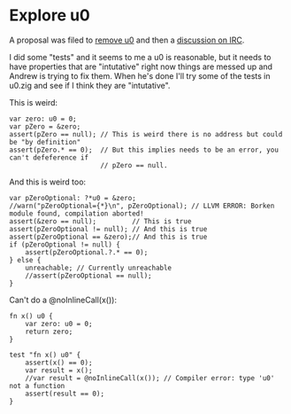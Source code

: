 # Explore u0

A proposal was filed to [remove u0](https://github.com/ziglang/zig/issues/1530) and
then a [discussion on IRC](https://irclog.whitequark.org/zig/2018-09-17#23085429).

I did some "tests" and it seems to me a u0 is reasonable, but it needs to have
properties that are "intutative" right now things are messed up and Andrew is
trying to fix them. When he's done I'll try some of the tests in u0.zig and
see if I think they are "intutative".

This is weird:
```
var zero: u0 = 0;
var pZero = &zero;
assert(pZero == null); // This is weird there is no address but could be "by definition"
assert(pZero.* == 0);  // But this implies needs to be an error, you can't defeference if
                       // pZero == null.
```

And this is weird too:
```
var pZeroOptional: ?*u0 = &zero;
//warn("pZeroOptional={*}\n", pZeroOptional); // LLVM ERROR: Borken module found, compilation aborted!
assert(&zero == null);         // This is true
assert(pZeroOptional != null); // And this is true
assert(pZeroOptional == &zero);// And this is true
if (pZeroOptional != null) {
    assert(pZeroOptional.?.* == 0);
} else {
    unreachable; // Currently unreachable
    //assert(pZeroOptional == null);
}
```

Can't do a @noInlineCall(x()):
```
fn x() u0 {
    var zero: u0 = 0;
    return zero;
}

test "fn x() u0" {
    assert(x() == 0);
    var result = x();
    //var result = @noInlineCall(x()); // Compiler error: type 'u0' not a function
    assert(result == 0);
}
```
